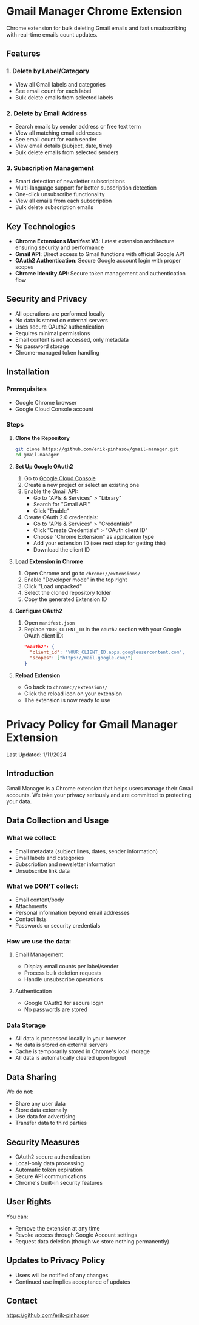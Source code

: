 # Gmail Manager Chrome Extension

Chrome extension for bulk deleting Gmail emails and fast unsubscribing with real-time emails count updates.

## Features

### 1. Delete by Label/Category

- View all Gmail labels and categories
- See email count for each label
- Bulk delete emails from selected labels

### 2. Delete by Email Address

- Search emails by sender address or free text term
- View all matching email addresses
- See email count for each sender
- View email details (subject, date, time)
- Bulk delete emails from selected senders

### 3. Subscription Management

- Smart detection of newsletter subscriptions
- Multi-language support for better subscription detection
- One-click unsubscribe functionality
- View all emails from each subscription
- Bulk delete subscription emails

## Key Technologies

- **Chrome Extensions Manifest V3**: Latest extension architecture ensuring security and performance
- **Gmail API**: Direct access to Gmail functions with official Google API
- **OAuth2 Authentication**: Secure Google account login with proper scopes
- **Chrome Identity API**: Secure token management and authentication flow

## Security and Privacy

- All operations are performed locally
- No data is stored on external servers
- Uses secure OAuth2 authentication
- Requires minimal permissions
- Email content is not accessed, only metadata
- No password storage
- Chrome-managed token handling

## Installation

### Prerequisites

- Google Chrome browser
- Google Cloud Console account

### Steps

1. **Clone the Repository**

   ```bash
   git clone https://github.com/erik-pinhasov/gmail-manager.git
   cd gmail-manager
   ```

2. **Set Up Google OAuth2**

   1. Go to [Google Cloud Console](https://console.cloud.google.com/)
   2. Create a new project or select an existing one
   3. Enable the Gmail API:
      - Go to "APIs & Services" > "Library"
      - Search for "Gmail API"
      - Click "Enable"
   4. Create OAuth 2.0 credentials:
      - Go to "APIs & Services" > "Credentials"
      - Click "Create Credentials" > "OAuth client ID"
      - Choose "Chrome Extension" as application type
      - Add your extension ID (see next step for getting this)
      - Download the client ID

3. **Load Extension in Chrome**

   1. Open Chrome and go to `chrome://extensions/`
   2. Enable "Developer mode" in the top right
   3. Click "Load unpacked"
   4. Select the cloned repository folder
   5. Copy the generated Extension ID

4. **Configure OAuth2**

   1. Open `manifest.json`
   2. Replace `YOUR_CLIENT_ID` in the `oauth2` section with your Google OAuth client ID:
      ```json
      "oauth2": {
        "client_id": "YOUR_CLIENT_ID.apps.googleusercontent.com",
        "scopes": ["https://mail.google.com/"]
      }
      ```

5. **Reload Extension**
   - Go back to `chrome://extensions/`
   - Click the reload icon on your extension
   - The extension is now ready to use

# Privacy Policy for Gmail Manager Extension

Last Updated: 1/11/2024

## Introduction

Gmail Manager is a Chrome extension that helps users manage their Gmail accounts. We take your privacy seriously and are committed to protecting your data.

## Data Collection and Usage

### What we collect:

- Email metadata (subject lines, dates, sender information)
- Email labels and categories
- Subscription and newsletter information
- Unsubscribe link data

### What we DON'T collect:

- Email content/body
- Attachments
- Personal information beyond email addresses
- Contact lists
- Passwords or security credentials

### How we use the data:

1. Email Management

   - Display email counts per label/sender
   - Process bulk deletion requests
   - Handle unsubscribe operations

2. Authentication
   - Google OAuth2 for secure login
   - No passwords are stored

### Data Storage

- All data is processed locally in your browser
- No data is stored on external servers
- Cache is temporarily stored in Chrome's local storage
- All data is automatically cleared upon logout

## Data Sharing

We do not:

- Share any user data
- Store data externally
- Use data for advertising
- Transfer data to third parties

## Security Measures

- OAuth2 secure authentication
- Local-only data processing
- Automatic token expiration
- Secure API communications
- Chrome's built-in security features

## User Rights

You can:

- Remove the extension at any time
- Revoke access through Google Account settings
- Request data deletion (though we store nothing permanently)

## Updates to Privacy Policy

- Users will be notified of any changes
- Continued use implies acceptance of updates

## Contact

https://github.com/erik-pinhasov
